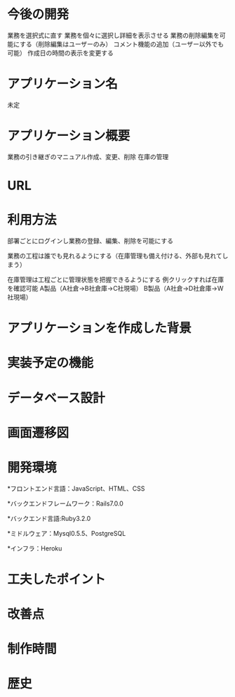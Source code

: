 # 今後の開発
業務を選択式に直す
業務を個々に選択し詳細を表示させる
業務の削除編集を可能にする（削除編集はユーザーのみ）
コメント機能の追加（ユーザー以外でも可能）
作成日の時間の表示を変更する

# アプリケーション名
未定

# アプリケーション概要
業務の引き継ぎのマニュアル作成、変更、削除
在庫の管理

# URL
# 利用方法
部署ごとにログインし業務の登録、編集、削除を可能にする

業務の工程は誰でも見れるようにする（在庫管理も備え付ける、外部も見れてしまう）

在庫管理は工程ごとに管理状態を把握できるようにする
例クリックすれば在庫を確認可能
A製品（A社倉→B社倉庫→C社現場）
B製品（A社倉→D社倉庫→W社現場）


# アプリケーションを作成した背景


# 実装予定の機能




# データベース設計
# 画面遷移図
# 開発環境
*フロントエンド言語：JavaScript、HTML、CSS

*バックエンドフレームワーク：Rails7.0.0 

*バックエンド言語:Ruby3.2.0

*ミドルウェア：Mysql0.5.5、PostgreSQL

*インフラ：Heroku
# 工夫したポイント


# 改善点




# 制作時間

# 歴史

